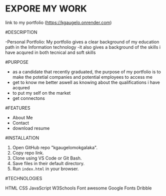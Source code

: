 # EXPORE MY WORK 
link to my portfolio (https://kgaugelo.onrender.com)


#DESCRIPTION 

-Personal Portfolio: My portfolio gives a clear background of my education path in the Information technology
-it also gives a background of the skills i have acqured in both tecnical and soft skills

  
#PURPOSE
- as a candidate that recently graduated, the purpose of my portfolio is to make the potetial companies and potential employees to access me
- get to know me better aswell as knowing about the qualifications i have acqured
- to put my self on the market
- get connectons


#FEATURES
- About Me
- Contact
- download resume


#INSTALLATION 
1. Open GitHub repo "kgaugelomokgalaka".
2. Copy repo link.
3. Clone using VS Code or Git Bash.
4. Save files in their default directory.
5. Run `index.html` in your browser.


#TECHNOLOGIES

HTML
CSS
JavaScript
W3Schools
Font awesome
Google Fonts
Dribble

